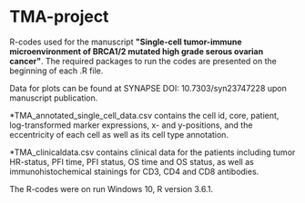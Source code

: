 # TMA-project

R-codes used for the manuscript **"Single-cell tumor-immune microenvironment of BRCA1/2 mutated high grade serous ovarian cancer"**. The required packages to run the codes are presented on the beginning of each .R file.

Data for plots can be found at SYNAPSE DOI: 10.7303/syn23747228 upon manuscript publication.

*TMA_annotated_single_cell_data.csv contains the cell id, core, patient, log-transformed marker expressions, x- and y-positions, and the eccentricity of each cell as well as its cell type annotation.

*TMA_clinicaldata.csv contains clinical data for the patients including tumor HR-status, PFI time, PFI status, OS time and OS status, as well as immunohistochemical stainings for CD3, CD4 and CD8 antibodies.



The R-codes were on run Windows 10, R version 3.6.1.


